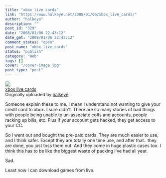 ```yaml
---
title: "xbox live cards"
link: "https://www.halkeye.net/2008/01/06/xbox_live_cards/"
author: "halkeye"
description: ""
post_id: "329"
date: "2008/01/06 22:43:12"
date_gmt: "2008/01/06 22:43:12"
comment_status: "open"
post_name: "xbox_live_cards"
status: "publish"
category: "Web"
tags: []
cover: "/cover-image.jpg"
post_type: "post"
---
```


![](http://farm3.static.flickr.com/2033/2174698014_d91ee27a1f_m.jpg)   
[xbox live cards](http://www.flickr.com/photos/halkeye/2174698014/)   
Originally uploaded by [halkeye](http://www.flickr.com/people/halkeye/)

Someone explain these to me. I mean I understand not wanting to give your credit card to xbox. I sure didn't. There are so many stories of bad things with people being unable to un-associate cc#s and accounts, people racking up bills, etc. Plus if your account gets hacked, they get access to your CC.  
  
So I went out and bought the pre-paid cards. They are much easier to use, and I think safer. Except they are totally one time use, and after that.. they are done, you just toss them out. And they come in huge plastic cases too. I think this has to be like the biggest waste of packing i've had all year.  
  
Sad.  
  
Least now I can download games from live.